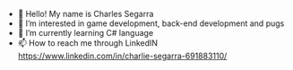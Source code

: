 - 👋 Hello! My name is Charles Segarra
- 👀 I’m interested in game development, back-end development and pugs
- 🌱 I’m currently learning C# language 
- 📫 How to reach me through LinkedIN https://www.linkedin.com/in/charlie-segarra-691883110/


<!---
GhostxTenshi/GhostxTenshi is a ✨ special ✨ repository because its `README.md` (this file) appears on your GitHub profile.
You can click the Preview link to take a look at your changes.
--->

